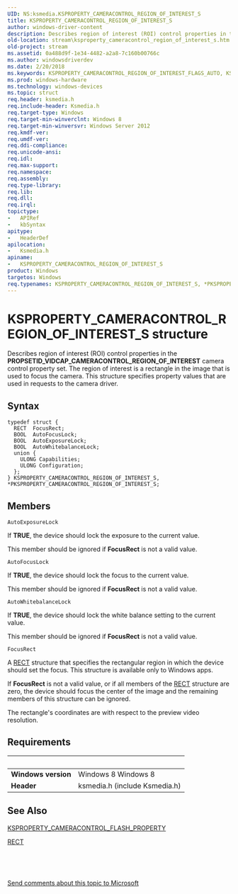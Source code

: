 ```yaml
---
UID: NS:ksmedia.KSPROPERTY_CAMERACONTROL_REGION_OF_INTEREST_S
title: KSPROPERTY_CAMERACONTROL_REGION_OF_INTEREST_S
author: windows-driver-content
description: Describes region of interest (ROI) control properties in the PROPSETID_VIDCAP_CAMERACONTROL_REGION_OF_INTEREST camera control property set.
old-location: stream\ksproperty_cameracontrol_region_of_interest_s.htm
old-project: stream
ms.assetid: 0a488d9f-1e34-4482-a2a8-7c160b00766c
ms.author: windowsdriverdev
ms.date: 2/20/2018
ms.keywords: KSPROPERTY_CAMERACONTROL_REGION_OF_INTEREST_FLAGS_AUTO, KSPROPERTY_CAMERACONTROL_REGION_OF_INTEREST_FLAGS_ASYNC, KSPROPERTY_CAMERACONTROL_REGION_OF_INTEREST_CONFIG_EXPOSURE, PKSPROPERTY_CAMERACONTROL_REGION_OF_INTEREST_S, ksmedia/PKSPROPERTY_CAMERACONTROL_REGION_OF_INTEREST_S, KSPROPERTY_CAMERACONTROL_REGION_OF_INTEREST_CONFIG_FOCUS, ksmedia/KSPROPERTY_CAMERACONTROL_REGION_OF_INTEREST_S, stream.ksproperty_cameracontrol_region_of_interest_s, KSPROPERTY_CAMERACONTROL_REGION_OF_INTEREST_CONVERGEMODE, PKSPROPERTY_CAMERACONTROL_REGION_OF_INTEREST_S structure pointer [Streaming Media Devices], KSPROPERTY_CAMERACONTROL_REGION_OF_INTEREST_FLAGS_MANUAL, KSPROPERTY_CAMERACONTROL_REGION_OF_INTEREST_S structure [Streaming Media Devices], KSPROPERTY_CAMERACONTROL_REGION_OF_INTEREST_CONFIG_WB, *PKSPROPERTY_CAMERACONTROL_REGION_OF_INTEREST_S, KSPROPERTY_CAMERACONTROL_REGION_OF_INTEREST_S
ms.prod: windows-hardware
ms.technology: windows-devices
ms.topic: struct
req.header: ksmedia.h
req.include-header: Ksmedia.h
req.target-type: Windows
req.target-min-winverclnt: Windows 8
req.target-min-winversvr: Windows Server 2012
req.kmdf-ver: 
req.umdf-ver: 
req.ddi-compliance: 
req.unicode-ansi: 
req.idl: 
req.max-support: 
req.namespace: 
req.assembly: 
req.type-library: 
req.lib: 
req.dll: 
req.irql: 
topictype:
-	APIRef
-	kbSyntax
apitype:
-	HeaderDef
apilocation:
-	Ksmedia.h
apiname:
-	KSPROPERTY_CAMERACONTROL_REGION_OF_INTEREST_S
product: Windows
targetos: Windows
req.typenames: KSPROPERTY_CAMERACONTROL_REGION_OF_INTEREST_S, *PKSPROPERTY_CAMERACONTROL_REGION_OF_INTEREST_S
---
```


# KSPROPERTY_CAMERACONTROL_REGION_OF_INTEREST_S structure
Describes region of interest (ROI) control properties in the <b>PROPSETID_VIDCAP_CAMERACONTROL_REGION_OF_INTEREST</b> camera control property set. The region of interest is a rectangle in the image that is used to focus the camera. This structure specifies property values that are used in requests to the camera driver.

## Syntax
````
typedef struct {
  RECT  FocusRect;
  BOOL  AutoFocusLock;
  BOOL  AutoExposureLock;
  BOOL  AutoWhitebalanceLock;
  union {
    ULONG Capabilities;
    ULONG Configuration;
  };
} KSPROPERTY_CAMERACONTROL_REGION_OF_INTEREST_S, *PKSPROPERTY_CAMERACONTROL_REGION_OF_INTEREST_S;
````

## Members


`AutoExposureLock`

If <b>TRUE</b>, the device should lock the exposure to the current value.

This member should be ignored if <b>FocusRect</b> is not a valid value.

`AutoFocusLock`

If <b>TRUE</b>, the device should lock the focus to the current value.

This member should be ignored if <b>FocusRect</b> is not a valid value.

`AutoWhitebalanceLock`

If <b>TRUE</b>, the device should lock the white balance setting to the current value.

This member should be ignored if <b>FocusRect</b> is not a valid value.

`FocusRect`

A <a href="https://msdn.microsoft.com/library/windows/hardware/ff569234">RECT</a> structure that specifies the rectangular region in which the device should set the focus. This structure is available only to Windows apps.

If <b>FocusRect</b> is not a valid value, or if all members of the <a href="https://msdn.microsoft.com/library/windows/hardware/ff569234">RECT</a> structure are zero, the device should focus the center of the image and the remaining members of this structure can be ignored.

The rectangle's coordinates are with respect to the preview video resolution.


## Requirements
| &nbsp; | &nbsp; |
| ---- |:---- |
| **Windows version** | Windows 8 Windows 8 |
| **Header** | ksmedia.h (include Ksmedia.h) |

## See Also

<a href="https://msdn.microsoft.com/library/windows/hardware/jj156041">KSPROPERTY_CAMERACONTROL_FLASH_PROPERTY</a>



<a href="https://msdn.microsoft.com/library/windows/hardware/ff569234">RECT</a>



 

 

<a href="mailto:wsddocfb@microsoft.com?subject=Documentation%20feedback [stream\stream]:%20KSPROPERTY_CAMERACONTROL_REGION_OF_INTEREST_S structure%20 RELEASE:%20(2/20/2018)&amp;body=%0A%0APRIVACY STATEMENT%0A%0AWe use your feedback to improve the documentation. We don't use your email address for any other purpose, and we'll remove your email address from our system after the issue that you're reporting is fixed. While we're working to fix this issue, we might send you an email message to ask for more info. Later, we might also send you an email message to let you know that we've addressed your feedback.%0A%0AFor more info about Microsoft's privacy policy, see http://privacy.microsoft.com/en-us/default.aspx." title="Send comments about this topic to Microsoft">Send comments about this topic to Microsoft</a>